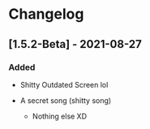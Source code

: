 # Changelog

## [1.5.2-Beta] - 2021-08-27

### Added
- Shitty Outdated Screen lol
- A secret song (shitty song)

  - Nothing else XD
